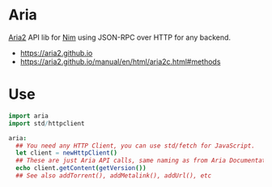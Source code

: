 # Aria

[Aria2](https://aria2.github.io) API lib for [Nim](https://nim-lang.org) using JSON-RPC over HTTP for any backend.

* https://aria2.github.io
* https://aria2.github.io/manual/en/html/aria2c.html#methods


# Use

```nim
import aria
import std/httpclient

aria:
  ## You need any HTTP Client, you can use std/fetch for JavaScript.
  let client = newHttpClient()
  ## These are just Aria API calls, same naming as from Aria Documentation.
  echo client.getContent(getVersion())
  ## See also addTorrent(), addMetalink(), addUrl(), etc
```
